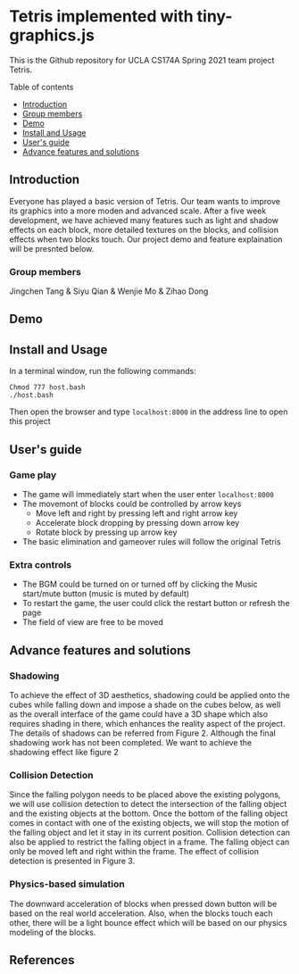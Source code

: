 # Tetris implemented with tiny-graphics.js
This is the Github repository for UCLA CS174A Spring 2021 team project Tetris.

Table of contents
  * [Introduction](#Introduction)
  * [Group members](#Group%members)
  * [Demo](#Demo)
  * [Install and Usage](#Install%and%Usage)
  * [User's guide](#User's%guide)
  * [Advance features and solutions](#Advance%features%and%solutions)


## Introduction
Everyone has played a basic version of Tetris. Our team wants to improve its graphics into a more moden and advanced scale. After a five week development, we have achieved  many features such as light and shadow effects on each block, more detailed textures on the blocks, and collision effects when two blocks touch. Our project demo and feature explaination will be presnted below.

### Group members
Jingchen Tang & Siyu Qian & Wenjie Mo & Zihao Dong

## Demo

## Install and Usage
In a terminal window, run the following commands:

```shell
Chmod 777 host.bash
./host.bash
```

Then open the browser and type `localhost:8000` in the address line to open this project

## User's guide
### Game play
- The game will immediately start when the user enter `localhost:8000`
- The movemont of blocks could be controlled by arrow keys
  - Move left and right by pressing left and right arrow key
  - Accelerate block dropping by pressing down arrow key
  - Rotate block by pressing up arrow key
- The basic elimination and gameover rules will follow the original Tetris
### Extra controls
- The BGM could be turned on or turned off by clicking the Music start/mute button (music is muted by default)
- To restart the game, the user could click the restart button or refresh the page
- The field of view are free to be moved

## Advance features and solutions
### Shadowing
To achieve the effect of 3D aesthetics, shadowing could be applied onto the cubes while falling down and impose a shade on the cubes below, as well as the overall interface of the game could have a 3D shape which also requires shading in there, which enhances the reality aspect of the project. The details of shadows can be referred from Figure 2. Although the final shadowing work has not been completed. We want to achieve the shadowing effect like figure 2

### Collision Detection
Since the falling polygon needs to be placed above the existing polygons,  we will use collision detection to detect the intersection of the falling object and the existing objects at the bottom. Once the bottom of the falling object  comes in contact with one of the existing objects, we will stop the motion of the falling object and let it stay in its current position. Collision detection can also be applied to restrict the falling object in a frame. The falling object can only be moved left and right within the frame. The effect of collision detection is presented in Figure 3.

### Physics-based simulation
The downward acceleration of blocks when pressed down button will be based on the real world acceleration. Also, when the blocks touch each other, there will be a light bounce effect which will be based on our physics modeling of the blocks.

## References
